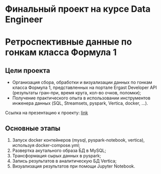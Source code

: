 # Финальный проект на курсе Data Engineer 
# Ретроспективные данные по гонкам класса Формула 1

## Цели проекта
* Организация сбора, обработки и визуализации данных по гонкам класса Формула 1, представленных на портале Ergast Developer API (результаты гран-при, время круга, кол-во очков, поломки);
* Получение практического опыта в использовании инструментов инженера данных (SQL, Streamsets, pyspark, Vertica, docker, …).

Ссылка на презентацию к проекту: [link](https://docs.google.com/presentation/d/1X8iyODSMfG9wkJ2x2F6fJ3rYFK76FJcZ86E55kaeVns/edit?usp=sharing)

## Основные этапы
1. Запуск docker контейнеров (mysql, pyspark-notebook, vertica), используя docker-compose.yml;
2. Развертка акутального образа БД в MySQL;
3. Трансформация сырых данных в pyspark;
4. Запись результатов в аналитическую БД Vertica;
5. Визуализация результатов при помощи Jupyter Notebook.
